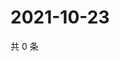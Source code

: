 # 2021-10-23

共 0 条

<!-- BEGIN WEIBO -->
<!-- 最后更新时间 Sat Oct 23 2021 02:12:57 GMT+0800 (China Standard Time) -->

<!-- END WEIBO -->
